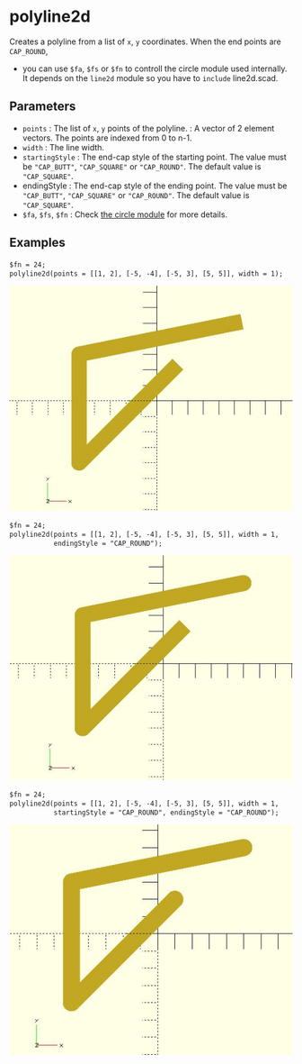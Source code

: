 # polyline2d

Creates a polyline from a list of `x`, `y` coordinates. When the end points are `CAP_ROUND`, 
* you can use `$fa`, `$fs` or `$fn` to controll the circle module used internally. It depends on the `line2d` module so you have to `include` line2d.scad.

## Parameters

- `points` : The list of `x`, `y` points of the polyline. : A vector of 2 element vectors. The points are indexed from 0 to n-1.
- `width` : The line width.
- `startingStyle` : The end-cap style of the starting point. The value must be `"CAP_BUTT"`, `"CAP_SQUARE"` or `"CAP_ROUND"`. The default value is `"CAP_SQUARE"`. 
- endingStyle : The end-cap style of the ending point. The value must be `"CAP_BUTT"`, `"CAP_SQUARE"` or `"CAP_ROUND"`. The default value is `"CAP_SQUARE"`. 
- `$fa`, `$fs`, `$fn` : Check [the circle module](https://en.wikibooks.org/wiki/OpenSCAD_User_Manual/Using_the_2D_Subsystem#circle) for more details.

## Examples

    $fn = 24;
	polyline2d(points = [[1, 2], [-5, -4], [-5, 3], [5, 5]], width = 1);

![polyline2d](images/lib-polyline2d-1.JPG)

    $fn = 24;
    polyline2d(points = [[1, 2], [-5, -4], [-5, 3], [5, 5]], width = 1,
               endingStyle = "CAP_ROUND");

![polyline2d](images/lib-polyline2d-2.JPG)

    $fn = 24;
	polyline2d(points = [[1, 2], [-5, -4], [-5, 3], [5, 5]], width = 1,
               startingStyle = "CAP_ROUND", endingStyle = "CAP_ROUND");

![polyline2d](images/lib-polyline2d-3.JPG)